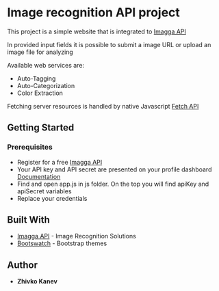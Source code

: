 # Image recognition API project

This project is a simple website that is integrated to [Imagga API](https://docs.imagga.com/#introduction)

In provided input fields it is possible to submit a image URL or upload an image file for analyzing

Available web services are:

* Auto-Tagging
* Auto-Categorization
* Color Extraction

Fetching server resources is handled by native Javascript [Fetch API](https://developer.mozilla.org/en-US/docs/Web/API/Fetch_API)

## Getting Started

### Prerequisites

* Register for a free [Imagga API](https://imagga.com/auth/signup/hacker)
* Your API key and API secret are presented on your profile dashboard [Documentation](https://docs.imagga.com/#getting-started-signup)
* Find and open app.js in js folder. On the top you will find apiKey and apiSecret variables
* Replace your credentials

## Built With

* [Imagga API](https://imagga.com/) - Image Recognition Solutions
* [Bootswatch](https://bootswatch.com/) - Bootstrap themes

## Author

* **Zhivko Kanev**
